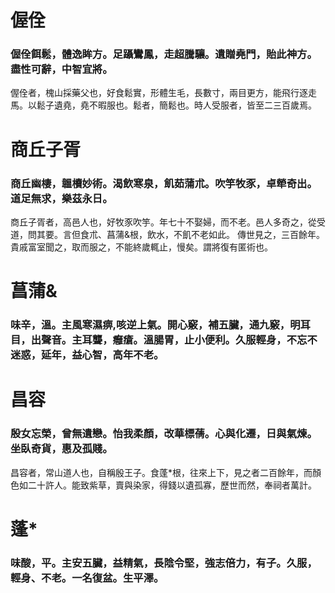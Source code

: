 # 偓佺
### 偓佺餌鬆，體逸眸方。足躡鸞鳳，走超騰驤。遺贈堯門，貽此神方。盡性可辭，中智宜將。  
偓佺者，槐山採藥父也，好食鬆實，形體生毛，長數寸，兩目更方，能飛行逐走馬。以鬆子遺堯，堯不暇服也。鬆者，簡鬆也。時人受服者，皆至二三百歲焉。  

# 商丘子胥
### 商丘幽棲，韞櫝妙術。渴飲寒泉，飢茹蒲朮。吹竽牧豕，卓犖奇出。道足無求，樂茲永日。
商丘子胥者，高邑人也，好牧豕吹竽。年七十不娶婦，而不老。邑人多奇之，從受道，問其要。言但食朮、菖蒲&根，飲水，不飢不老如此。
傳世見之，三百餘年。貴戚富室聞之，取而服之，不能終歲輒止，慢矣。謂將復有匿術也。

# 菖蒲&
### 味辛，溫。主風寒濕痹,咳逆上氣。開心竅，補五臟，通九竅，明耳目，出聲音。主耳聾，癰瘡。溫腸胃，止小便利。久服輕身，不忘不迷惑，延年，益心智，高年不老。

# 昌容
### 殷女忘榮，曾無遺戀。怡我柔顏，改華標蒨。心與化遷，日與氣煉。坐臥奇貨，惠及孤賤。
昌容者，常山道人也，自稱殷王子。食蓬*根，往來上下，見之者二百餘年，而顏色如二十許人。能致紫草，賣與染家，得錢以遺孤寡，歷世而然，奉祠者萬計。

# 蓬*
### 味酸，平。主安五臟，益精氣，長陰令堅，強志倍力，有子。久服，輕身、不老。一名復盆。生平澤。 


